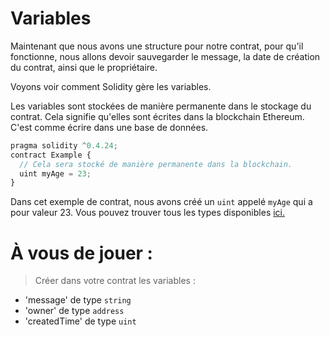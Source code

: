 # Variables

Maintenant que nous avons une structure pour notre contrat, pour qu'il fonctionne, nous allons devoir sauvegarder le message, la date de création du contrat, ainsi que le propriétaire.

Voyons voir comment Solidity gère les variables.

Les variables sont stockées de manière permanente dans le stockage du contrat. Cela signifie qu'elles sont écrites dans la blockchain Ethereum. C'est comme écrire dans une base de données.

```javascript
pragma solidity ^0.4.24;
contract Example {
  // Cela sera stocké de manière permanente dans la blockchain.
  uint myAge = 23;
}
```
Dans cet exemple de contrat, nous avons créé un `uint` appelé `myAge` qui a pour valeur 23.
Vous pouvez trouver tous les types disponibles [ici.](http://solidity.readthedocs.io/en/v0.4.24/types.html)

# À vous de jouer :
> Créer dans votre contrat les variables :
  * 'message' de type `string`
  * 'owner' de type `address`
  * 'createdTime' de type `uint`
